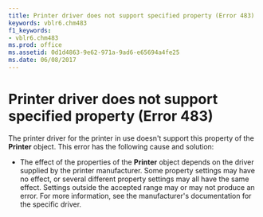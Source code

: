 ```yaml
---
title: Printer driver does not support specified property (Error 483)
keywords: vblr6.chm483
f1_keywords:
- vblr6.chm483
ms.prod: office
ms.assetid: 0d1d4863-9e62-971a-9ad6-e65694a4fe25
ms.date: 06/08/2017
---
```



# Printer driver does not support specified property (Error 483)

The printer driver for the printer in use doesn't support this property of the **Printer** object. This error has the following cause and solution:



- The effect of the properties of the **Printer** object depends on the driver supplied by the printer manufacturer. Some property settings may have no effect, or several different property settings may all have the same effect. Settings outside the accepted range may or may not produce an error. For more information, see the manufacturer's documentation for the specific driver.
    


